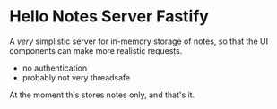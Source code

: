 # Hello Notes Server Fastify

A _very_ simplistic server for in-memory storage of notes, so that the UI components can make more realistic requests.
- no authentication
- probably not very threadsafe

At the moment this stores notes only, and that's it.
